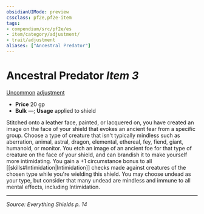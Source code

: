 ```yaml
---
obsidianUIMode: preview
cssclass: pf2e,pf2e-item
tags:
- compendium/src/pf2e/es
- item/category/adjustment/
- trait/adjustment
aliases: ["Ancestral Predator"]
---
```

# Ancestral Predator *Item 3*  
[Uncommon](uncommon.md) [adjustment](adjustment-lotgb.md)  

- **Price** 20 gp
- **Bulk** —; **Usage** applied to shield

Stitched onto a leather face, painted, or lacquered on, you have created an image on the face of your shield that evokes an ancient fear from a specific group. Choose a type of creature that isn't typically mindless such as aberration, animal, astral, dragon, elemental, ethereal, fey, fiend, giant, humanoid, or monitor. You etch an image of an ancient foe for that type of creature on the face of your shield, and can brandish it to make yourself more intimidating. You gain a +1 circumstance bonus to all [[skills#Intimidation|Intimidation]] checks made against creatures of the chosen type while you're wielding this shield. You may choose undead as your type, but consider that many undead are mindless and immune to all mental effects, including Intimidation.

---
*Source: Everything Shields p. 14*